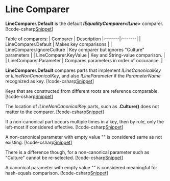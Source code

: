 ﻿# Line Comparer
**LineComparer.Default** is the default **<i>IEqualityComparer&lt;ILine&gt;</i>** comparer.
[!code-csharp[Snippet](Examples.cs#Snippet_0)]

Table of comparers:
| Comparer | Description 
|:-------|:-------|
| LineComparer.Default | Makes key comparisons |
| LineComparer.IgnoreCulture | Key comparer but ignores "Culture" parameters |
| LineComparer.KeyValue | Key and String-value comparison. |
| LineComparer.Parameter | Compares parameters in order of occurance.   |

**LineComparer.Default** compares parts that implement *ILineCanonicalKey* or *ILineNonCanonicalKey*, and also *ILineParameter* if the *ParameterName* recognized as key.
[!code-csharp[Snippet](Examples.cs#Snippet_1)]

Keys that are constructed from different roots are reference comparable. 
[!code-csharp[Snippet](Examples.cs#Snippet_2)]

The location of *ILineNonCanonicalKey* parts, such as **.Culture()** does not matter to the comparer.
[!code-csharp[Snippet](Examples.cs#Snippet_3)]

If a non-canonical part occurs multiple times in a key, then by rule, only the left-most if considered effective.
[!code-csharp[Snippet](Examples.cs#Snippet_4)]

A non-canonical parameter with empty value "" is considered same as not existing.
[!code-csharp[Snippet](Examples.cs#Snippet_5)]

There is a difference though, for a non-canonical parameter such as "Culture" cannot be re-selected.
[!code-csharp[Snippet](Examples.cs#Snippet_5b)]

A canonical parameter with empty value "" is considered meaningful for hash-equals comparison.
[!code-csharp[Snippet](Examples.cs#Snippet_6)]
